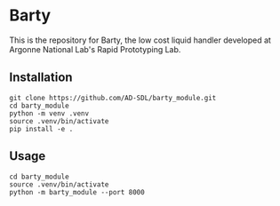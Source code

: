 # Barty

This is the repository for Barty, the low cost liquid handler developed at Argonne National Lab's Rapid Prototyping Lab.

## Installation

```
git clone https://github.com/AD-SDL/barty_module.git
cd barty_module
python -m venv .venv
source .venv/bin/activate
pip install -e .
```

## Usage

```
cd barty_module
source .venv/bin/activate
python -m barty_module --port 8000
```
